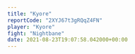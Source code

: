 ```yaml
---
title: "Kyore"
reportCode: "2XYJ67t3gRQqZ4FN"
player: "Kyore"
fight: "Nightbane"
date: 2021-08-23T19:07:58.042000+00:00
---
```

